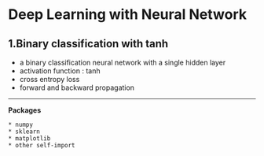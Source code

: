 # Deep Learning with Neural Network

## 1.Binary classification with tanh
* a binary classification neural network with a single hidden layer
* activation function : tanh
* cross entropy loss
* forward and backward propagation  
---
**Packages**

    * numpy
    * sklearn
    * matplotlib
    * other self-import

